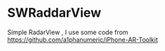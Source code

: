 # SWRaddarView
Simple RadarView , I use some code from  https://github.com/a1phanumeric/iPhone-AR-Toolkit
